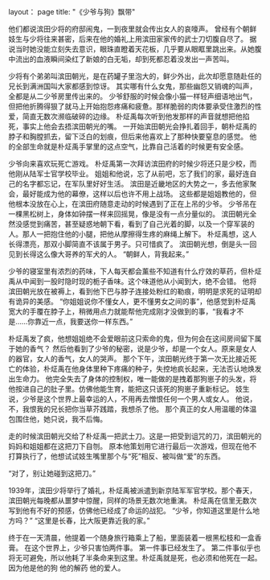 layout： page
title:  "《少爷与狗》飘带"

他们都说滨田少将的府邸闹鬼，一到夜里就会传出女人的哀嚎声。
曾经有个朝鲜妓生与少将往来甚密，后来在他的婚礼上用滨田家家传的武士刀切腹自尽了。
据说当时她没能立刻失去意识，眼珠直瞪着天花板，几乎要从眼眶里跳出来。从她腹中流出的血液瞬间染红了新娘的白无垢，却到死都忍着没发出一声苦叫。

少将有个弟弟叫滨田朝光，是在药罐子里泡大的，鲜少外出，此次却愿意随赴任的兄长到满洲国叫大家都感到惊讶。
其实哪有什么女鬼，那些幽怨又销魂的叫声，全都是从二少爷房里传出来的。
少爷舒服的时候会像小猫一样轻声细语地出气，但把他折腾得狠了就马上开始抱怨疼痛和疲惫。那样脆弱的肉体要承受住激烈的性爱，简直无数次濒临破碎的边缘。
朴炡禹每次听到他发那样的声音就想把他掐死，事实上他会去捂滨田朝光的嘴。
一开始滨田朝光会挣扎着回手，朝朴炡禹的脖子和胸膛抓去，留下泛白的划痕，但后来他喜欢上了那种快要窒息的感觉。
他的全部生命就是朴炡禹手掌里的这点空气，比靠自己活着的时候更有安全感。

少爷向来喜欢玩死亡游戏。
朴炡禹第一次拜访滨田府的时候少将还只是少校，而他刚从陆军士官学校毕业。
姐姐和他说，忘了从前吧，忘了我们的家，最好连自己的名字都忘记，在军队里好好生活。
滨田是近畿地区的大势之一，多去他家聚会，最好能成为他的幕僚，这样以后也许不用上战场。
这些都是姐姐教他的，但他根本没放在心上，在滨田府随意走动的时候遇到了正在上吊的少爷。
少爷吊在一棵黑松树上，身体如钟摆一样来回摇晃，像是没有一点分量似的。
滨田朝光全然没感觉到痛苦，甚至疑惑地朝下看，看到了自己光着的脚，以及一个穿军装的人。那人一把抱住他的小腿，把他从摩擦得生疼的麻绳上解下。
朴炡禹想，这人长得漂亮，那双小脚简直不该属于男子。只可惜疯了。
滨田朝光想，倒是头一回见到长得这么像大哥养的军犬的人。
“朝鲜人，背我起来。”

少爷的寝室里有浓烈的药味，下人每天都会薰些不知道有什么疗效的草药，但朴炡禹从中闻到一股时隐时现的栀子香味。这个味道他从小闻到大，绝不会错。
他将滨田朝光放在被褥上，看到他下巴与脖子连接处粉红的勒痕，明明是求死的证明却有诡异的美感。
“你姐姐说你不懂女人，更不懂男女之间的事”，他感觉到朴炡禹宽大的手覆在脖子上，稍微用点力就能帮他完成刚才没做到的事，“我看才不是……你靠近一点，我要送你一样东西。”

朴炡禹发了疯，他想姐姐绝不会爱眼前这只索命的鬼，但为何会在这间房间留下属于她的香气？
然后他看到了少爷的秘密，说是少爷，却是一个女人。原来是女人的器官，女人的香气，女人的哭声。
那个下午，滨田朝光终于第一次无比接近死亡的体验，朴炡禹在他身体里种下疼痛的种子，失控地疯长起来，无法否认地焕发出生命力。
他完全失去了身体的控制权，唯一能做的是拽着那狗崽子的头发，将他按进自己的肚子里。仿佛他能生育，能把这只该死的狗崽子重新标记。
妓生说，少爷是这个世界上最幸运的人，不用再去憎恨任何一个男人或女人。
他说，不，我恨我的兄长把你当草芥践踏，我想杀了他。
那个真正的女人用温暖的体温包围住他，她只说，我不后悔。

走的时候滨田朝光交给了朴炡禹一把武士刀。这是一把受到诅咒的刀，滨田朝光的妈妈和姐姐都在这把刀下自刎。
原本他策划用它进行最后一次游戏，但现在他不打算执行了，他想试试妓生嘴里那个与“死”相反、被叫做“爱”的东西。

“对了，别让她碰到这把刀。”

1939年，滨田少将举行了婚礼，朴炡禹被派遣到新京陆军军官学校。那个春天，滨田朝光每晚都从噩梦中惊醒，同样的场景无数次地重演。
朴炡禹在信里无数次写到他有不好的预感，仿佛他已经成了命运的战犯。
“少爷，你知道这里是什么地方吗？”
“这里是长春，比大阪更靠近我的家。”

终于在一天清晨，他提着一个随身旅行箱乘上了船，里面装着一根黑松枝和一盒香膏。
在这个世界上，少爷只害怕两件事。
第一件事已经发生了。
第二件事似乎也将无可避免，所以他耗了半条命来到这里。朴炡禹就是死，也必须和他死在一起。
因为他是他的狗
他的解药
他的爱人。
